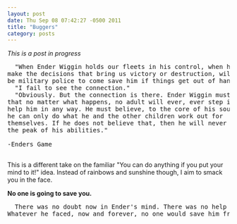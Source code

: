 ```yaml
---
layout: post
date: Thu Sep 08 07:42:27 -0500 2011
title: "Buggers"
category: posts
---
```


*This is a post in progress*

<pre>
  "When Ender Wiggin holds our fleets in his control, when he must 
make the decisions that bring us victory or destruction, will there 
be military police to come save him if things get out of hand?
  "I fail to see the connection."
  "Obviously. But the connection is there. Ender Wiggin must believe
that no matter what happens, no adult will ever, ever step in to 
help him in any way. He must believe, to the core of his soul, that 
he can only do what he and the other children work out for 
themselves. If he does not believe that, then he will never reach 
the peak of his abilities."

<div class='source'>-Enders Game</div>
</pre>

This is a different take on the familiar "You can do anything if
you put your mind to it!" idea. Instead of rainbows and sunshine though,
I aim to smack you in the face.

**No one is going to save you.**

<pre>
  There was no doubt now in Ender's mind. There was no help for him.
Whatever he faced, now and forever, no one would save him from it. 
</pre>
